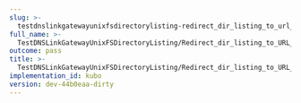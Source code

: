 ```yaml
---
slug: >-
  testdnslinkgatewayunixfsdirectorylisting-redirect_dir_listing_to_url_with_trailing_slash_(direct_http)-header_location
full_name: >-
  TestDNSLinkGatewayUnixFSDirectoryListing/Redirect_dir_listing_to_URL_with_trailing_slash_(direct_HTTP)/Header_Location
outcome: pass
title: >-
  TestDNSLinkGatewayUnixFSDirectoryListing/Redirect_dir_listing_to_URL_with_trailing_slash_(direct_HTTP)/Header_Location
implementation_id: kubo
version: dev-44b0eaa-dirty
---
```


